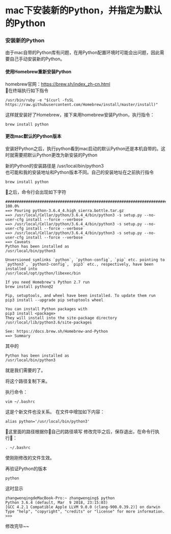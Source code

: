 # mac下安装新的Python，并指定为默认的Python

### 安装新的Python
由于mac自带的Python库有问题，在用Python配置环境时可能会出问题，因此需要自己手动安装新的Python。

#### 使用Homebrew重新安装Python
homebrew官网：https://brew.sh/index_zh-cn.html \
在终端执行如下指令

    /usr/bin/ruby -e "$(curl -fsSL https://raw.githubusercontent.com/Homebrew/install/master/install)"

这样就安装好了Homebrew，接下来用homebrew安装Python，执行指令：

    brew install python

#### 更改mac默认的Python版本

安装好Python之后，执行python看到mac启动的默认Python还是本机自带的。这时就需要把默认Python更改为新安装的Python

新的Python的安装路径是 /usr/local/bin/python3 \
也可能和我的安装地址和Python版本不同。自己的安装地址在之前执行指令

    brew install python

之后，命令行会出现如下字符

    ######################################################################## 100.0%
    ==> Pouring python-3.6.4_4.high_sierra.bottle.tar.gz
    ==> /usr/local/Cellar/python/3.6.4_4/bin/python3 -s setup.py --no-user-cfg install --force --verbose
    ==> /usr/local/Cellar/python/3.6.4_4/bin/python3 -s setup.py --no-user-cfg install --force --verbose
    ==> /usr/local/Cellar/python/3.6.4_4/bin/python3 -s setup.py --no-user-cfg install --force --verbose
    ==> Caveats
    Python has been installed as
    /usr/local/bin/python3

    Unversioned symlinks `python`, `python-config`, `pip` etc. pointing to
    `python3`, `python3-config`, `pip3` etc., respectively, have been installed into
    /usr/local/opt/python/libexec/bin

    If you need Homebrew's Python 2.7 run
    brew install python@2

    Pip, setuptools, and wheel have been installed. To update them run
    pip3 install --upgrade pip setuptools wheel

    You can install Python packages with
    pip3 install <package>
    They will install into the site-package directory
    /usr/local/lib/python3.6/site-packages

    See: https://docs.brew.sh/Homebrew-and-Python
    ==> Summary

其中的

    Python has been installed as
    /usr/local/bin/python3
就是我们需要的了。

将这个路径复制下来。

执行命令：

    vim ~/.bashrc
这是个新文件也没关系。
在文件中增加如下内容：

    alias python='/usr/local/bin/python3'

这里面的路径根据你自己的路径填写
修改完毕之后，保存退出，在命令行执行：

    . ~/.bashrc
使刚刚修改的文件生效。

再验证Python的版本

    python

这时显示

    zhangwenqingdeMacBook-Pro:~ zhangwenqing$ python
    Python 3.6.4 (default, Mar  9 2018, 23:15:03) 
    [GCC 4.2.1 Compatible Apple LLVM 9.0.0 (clang-900.0.39.2)] on darwin
    Type "help", "copyright", "credits" or "license" for more information.
    >>> 


修改完毕~~